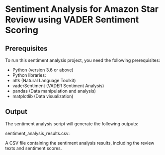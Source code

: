 # Sentiment Analysis for Amazon Star Review using VADER Sentiment Scoring

## Prerequisites
To run this sentiment analysis project, you need the following prerequisites:

* Python (version 3.6 or above)
* Python libraries:
* nltk (Natural Language Toolkit)
* vaderSentiment (VADER Sentiment Analysis)
* pandas (Data manipulation and analysis)
* matplotlib (Data visualization)

## Output
The sentiment analysis script will generate the following outputs:

sentiment_analysis_results.csv: 

A CSV file containing the sentiment analysis results, including the review texts and sentiment scores.
